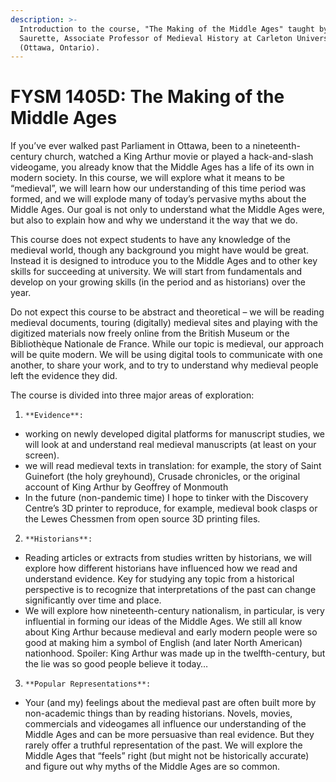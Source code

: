 ```yaml
---
description: >-
  Introduction to the course, "The Making of the Middle Ages" taught by Marc
  Saurette, Associate Professor of Medieval History at Carleton University
  (Ottawa, Ontario).
---
```


# FYSM 1405D: The Making of the Middle Ages

If you’ve ever walked past Parliament in Ottawa, been to a nineteenth-century church, watched a King Arthur movie or played a hack-and-slash videogame, you already know that the Middle Ages has a life of its own in modern society. In this course, we will explore what it means to be “medieval”, we will learn how our understanding of this time period was formed, and we will explode many of today’s pervasive myths about the Middle Ages. Our goal is not only to understand what the Middle Ages were, but also to explain how and why we understand it the way that we do. 

This course does not expect students to have any knowledge of the medieval world, though any background you might have would be great. Instead it is designed to introduce you to the Middle Ages and to other key skills for succeeding at university. We will start from fundamentals and develop on your growing skills \(in the period and as historians\) over the year. 

Do not expect this course to be abstract and theoretical – we will be reading medieval documents, touring \(digitally\) medieval sites and  playing with the digitized materials now freely online from the British Museum or the Bibliothèque Nationale de France. While our topic is medieval, our approach will be quite modern. We will be using digital tools to communicate with one another, to share your work, and to try to understand why medieval people left the evidence they did. 

The course is divided into three major areas of exploration: 

1.     **Evidence**: 

* working on newly developed digital platforms for manuscript studies, we will look at and understand real medieval manuscripts \(at least on your screen\).  
* we will read medieval texts in translation: for example, the story of Saint Guinefort \(the holy greyhound\), Crusade chronicles, or the original account of King Arthur by Geoffrey of Monmouth
*  In the future \(non-pandemic time\) I hope to tinker with the Discovery Centre’s 3D printer to reproduce, for example, medieval book clasps or the Lewes Chessmen from open source 3D printing files. 

2.     **Historians**: 

* Reading articles or extracts from studies written by historians, we will explore how different historians have influenced how we read and understand evidence. Key for studying any topic from a historical perspective is to recognize that interpretations of the past can change significantly over time and place.
* We will explore how nineteenth-century nationalism, in particular, is very influential in forming our ideas of the Middle Ages. We still all know about King Arthur because medieval and early modern people were so good at making him a symbol of English \(and later North American\) nationhood. Spoiler: King Arthur was made up in the twelfth-century, but the lie was so good people believe it today…

3.     **Popular Representations**:

* Your \(and my\) feelings about the medieval past are often built more by non-academic things than by reading historians. Novels, movies, commercials and videogames all influence our understanding of the Middle Ages and can be more persuasive than real evidence. But they rarely offer a truthful representation of the past. We will explore the Middle Ages that “feels” right \(but might not be historically accurate\) and figure out why myths of the Middle Ages are so common. 

